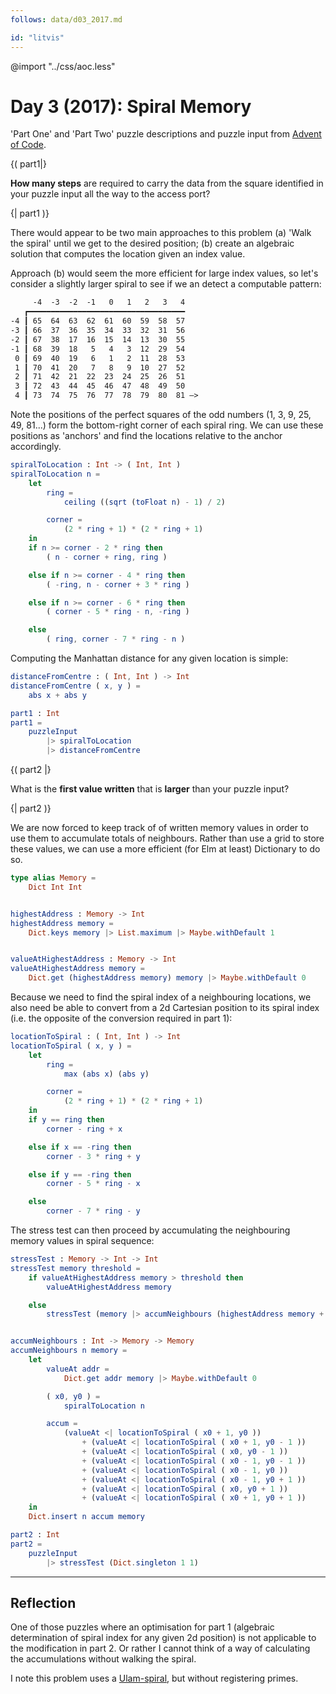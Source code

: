 ```yaml
---
follows: data/d03_2017.md

id: "litvis"
---
```


@import "../css/aoc.less"

# Day 3 (2017): Spiral Memory

'Part One' and 'Part Two' puzzle descriptions and puzzle input from [Advent of Code](https://adventofcode.com/2017/day/3).

{( part1|}

**How many steps** are required to carry the data from the square identified in your puzzle input all the way to the access port?

{| part1 )}

There would appear to be two main approaches to this problem (a) 'Walk the spiral' until we get to the desired position; (b) create an algebraic solution that computes the location given an index value.

Approach (b) would seem the more efficient for large index values, so let's consider a slightly larger spiral to see if we an detect a computable pattern:

```txt
     -4  -3  -2  -1   0   1   2   3   4
   ┏━━━━━━━━━━━━━━━━━━━━━━━━━━━━━━━━━━━
-4 ┃ 65  64  63  62  61  60  59  58  57
-3 ┃ 66  37  36  35  34  33  32  31  56
-2 ┃ 67  38  17  16  15  14  13  30  55
-1 ┃ 68  39  18   5   4   3  12  29  54
 0 ┃ 69  40  19   6   1   2  11  28  53
 1 ┃ 70  41  20   7   8   9  10  27  52
 2 ┃ 71  42  21  22  23  24  25  26  51
 3 ┃ 72  43  44  45  46  47  48  49  50
 4 ┃ 73  74  75  76  77  78  79  80  81 —>
```

Note the positions of the perfect squares of the odd numbers (1, 3, 9, 25, 49, 81...) form the bottom-right corner of each spiral ring. We can use these positions as 'anchors' and find the locations relative to the anchor accordingly.

```elm {l}
spiralToLocation : Int -> ( Int, Int )
spiralToLocation n =
    let
        ring =
            ceiling ((sqrt (toFloat n) - 1) / 2)

        corner =
            (2 * ring + 1) * (2 * ring + 1)
    in
    if n >= corner - 2 * ring then
        ( n - corner + ring, ring )

    else if n >= corner - 4 * ring then
        ( -ring, n - corner + 3 * ring )

    else if n >= corner - 6 * ring then
        ( corner - 5 * ring - n, -ring )

    else
        ( ring, corner - 7 * ring - n )
```

Computing the Manhattan distance for any given location is simple:

```elm {l}
distanceFromCentre : ( Int, Int ) -> Int
distanceFromCentre ( x, y ) =
    abs x + abs y
```

```elm {l r}
part1 : Int
part1 =
    puzzleInput
        |> spiralToLocation
        |> distanceFromCentre
```

{( part2 |}

What is the **first value written** that is **larger** than your puzzle input?

{| part2 )}

We are now forced to keep track of of written memory values in order to use them to accumulate totals of neighbours. Rather than use a grid to store these values, we can use a more efficient (for Elm at least) Dictionary to do so.

```elm {l}
type alias Memory =
    Dict Int Int


highestAddress : Memory -> Int
highestAddress memory =
    Dict.keys memory |> List.maximum |> Maybe.withDefault 1


valueAtHighestAddress : Memory -> Int
valueAtHighestAddress memory =
    Dict.get (highestAddress memory) memory |> Maybe.withDefault 0
```

Because we need to find the spiral index of a neighbouring locations, we also need be able to convert from a 2d Cartesian position to its spiral index (i.e. the opposite of the conversion required in part 1):

```elm {l}
locationToSpiral : ( Int, Int ) -> Int
locationToSpiral ( x, y ) =
    let
        ring =
            max (abs x) (abs y)

        corner =
            (2 * ring + 1) * (2 * ring + 1)
    in
    if y == ring then
        corner - ring + x

    else if x == -ring then
        corner - 3 * ring + y

    else if y == -ring then
        corner - 5 * ring - x

    else
        corner - 7 * ring - y
```

The stress test can then proceed by accumulating the neighbouring memory values in spiral sequence:

```elm {l}
stressTest : Memory -> Int -> Int
stressTest memory threshold =
    if valueAtHighestAddress memory > threshold then
        valueAtHighestAddress memory

    else
        stressTest (memory |> accumNeighbours (highestAddress memory + 1)) threshold


accumNeighbours : Int -> Memory -> Memory
accumNeighbours n memory =
    let
        valueAt addr =
            Dict.get addr memory |> Maybe.withDefault 0

        ( x0, y0 ) =
            spiralToLocation n

        accum =
            (valueAt <| locationToSpiral ( x0 + 1, y0 ))
                + (valueAt <| locationToSpiral ( x0 + 1, y0 - 1 ))
                + (valueAt <| locationToSpiral ( x0, y0 - 1 ))
                + (valueAt <| locationToSpiral ( x0 - 1, y0 - 1 ))
                + (valueAt <| locationToSpiral ( x0 - 1, y0 ))
                + (valueAt <| locationToSpiral ( x0 - 1, y0 + 1 ))
                + (valueAt <| locationToSpiral ( x0, y0 + 1 ))
                + (valueAt <| locationToSpiral ( x0 + 1, y0 + 1 ))
    in
    Dict.insert n accum memory
```

```elm {l r}
part2 : Int
part2 =
    puzzleInput
        |> stressTest (Dict.singleton 1 1)
```

---

## Reflection

One of those puzzles where an optimisation for part 1 (algebraic determination of spiral index for any given 2d position) is not applicable to the modification in part 2. Or rather I cannot think of a way of calculating the accumulations without walking the spiral.

I note this problem uses a [Ulam-spiral](https://en.wikipedia.org/wiki/Ulam_spiral), but without registering primes.
